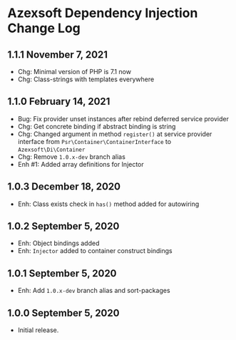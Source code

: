 Azexsoft Dependency Injection Change Log
========================================

1.1.1 November 7, 2021
----------------------

- Chg: Minimal version of PHP is 7.1 now
- Chg: Class-strings with templates everywhere

1.1.0 February 14, 2021
-----------------------

- Bug: Fix provider unset instances after rebind deferred service provider
- Chg: Get concrete binding if abstract binding is string
- Chg: Changed argument in method `register()` at service provider interface from `Psr\Container\ContainerInterface` to `Azexsoft\Di\Container`
- Chg: Remove `1.0.x-dev` branch alias
- Enh #1: Added array definitions for Injector

1.0.3 December 18, 2020
-----------------------

- Enh: Class exists check in `has()` method added for autowiring

1.0.2 September 5, 2020
-----------------------

- Enh: Object bindings added
- Enh: `Injector` added to container construct bindings

1.0.1 September 5, 2020
-----------------------

- Enh: Add `1.0.x-dev` branch alias and sort-packages

1.0.0 September 5, 2020
-----------------------

- Initial release.
